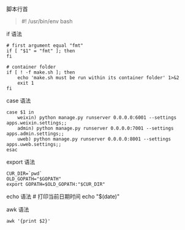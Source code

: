 脚本行首
> #! /usr/bin/env bash


if 语法

    # first argument equal "fmt"
    if [ "$1" = "fmt" ]; then
    fi

    # container folder
    if [ ! -f make.sh ]; then
        echo 'make.sh must be run within its container folder' 1>&2
        exit 1
    fi

case 语法

    case $1 in
        weixin) python manage.py runserver 0.0.0.0:6001 --settings apps.weixin.settings;;
        admin) python manage.py runserver 0.0.0.0:7001 --settings apps.admin.settings;;
        uweb) python manage.py runserver 0.0.0.0:8001 --settings apps.uweb.settings;;
    esac

export 语法

    CUR_DIR=`pwd`
    OLD_GOPATH="$GOPATH"
    export GOPATH=$OLD_GOPATH:"$CUR_DIR"

echo 语法
    # 打印当前日期时间
    echo "$(date)"

awk 语法

    awk '{print $2}'
